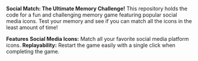 **Social Match: The Ultimate Memory Challenge!**
This repository holds the code for a fun and challenging memory game featuring popular social media icons. Test your memory and see if you can match all the icons in the least amount of time!

**Features**
**Social Media Icons:** Match all your favorite social media platform icons.
**Replayability:** Restart the game easily with a single click when completing the game.
